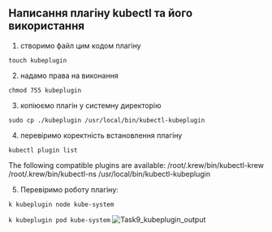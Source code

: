 ## Написання плагіну kubectl та його використання

1. створимо файл цим кодом плагіну
   
```touch kubeplugin```

2. надамо права на виконання  
   
```chmod 755 kubeplugin```
 
3. копіюємо плагін у системну директорію
   
```sudo cp ./kubeplugin /usr/local/bin/kubectl-kubeplugin```

4. перевіримо коректність встановлення плагіну

```kubectl plugin list```

The following compatible plugins are available:
/root/.krew/bin/kubectl-krew
/root/.krew/bin/kubectl-ns
/usr/local/bin/kubectl-kubeplugin

5. Перевіримо роботу плагіну:

```k kubeplugin node kube-system```

```k kubeplugin pod kube-system```
![Task9_kubeplugin_output](https://github.com/sbazanov/Task9_k8s_ktop/assets/96147501/985d191a-bcfc-40ad-a25a-851439f96585)
